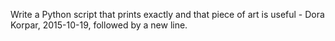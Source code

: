 Write a Python script that prints exactly and that piece of art is useful - Dora Korpar, 2015-10-19, followed by a new line.

